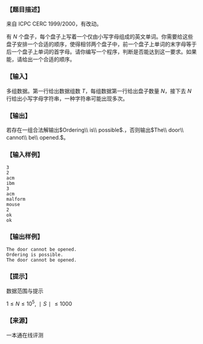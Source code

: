 ### 【题目描述】

来自 ICPC CERC 1999/2000，有改动。

有 $N$ 个盘子，每个盘子上写着一个仅由小写字母组成的英文单词。你需要给这些盘子安排一个合适的顺序，使得相邻两个盘子中，前一个盘子上单词的末字母等于后一个盘子上单词的首字母。请你编写一个程序，判断是否能达到这一要求。如果能，请给出一个合适的顺序。

### 【输入】

多组数据。第一行给出数据组数 $T$，每组数据第一行给出盘子数量 $N$，接下去 $N$ 行给出小写字母字符串，一种字符串可能出现多次。

### 【输出】

若存在一组合法解输出$Ordering\\ is\\ possible$.，否则输出$The\\ door\\ cannot\\ be\\ opened.$。

### 【输入样例】

```
3
2
acm
ibm
3
acm
malform
mouse
2
ok
ok
```

### 【输出样例】

```
The door cannot be opened.
Ordering is possible.
The door cannot be opened.
```

### 【提示】

数据范围与提示

$1≤N≤10^5 ,∣S∣≤1000$


 ### 【来源】

 一本通在线评测 